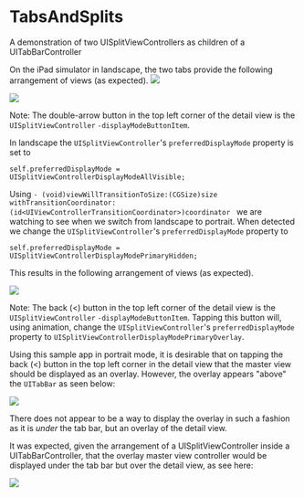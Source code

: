 TabsAndSplits
=============

A demonstration of two UISplitViewControllers as children of a UITabBarController

On the iPad simulator in landscape, the two tabs provide the following arrangement of views (as expected). ![](http://cl.ly/image/3A421C3y3g3U/Image%202014-08-19%20at%2010.05.53%20AM.png)

![](http://cl.ly/image/35120L3r022d/Image%202014-08-19%20at%2010.06.09%20AM.png)

Note: The double-arrow button in the top left corner of the detail view is the `UISplitViewController` `-displayModeButtonItem`.

In landscape the `UISplitViewController`'s `preferredDisplayMode` property is set to 

```
self.preferredDisplayMode = UISplitViewControllerDisplayModeAllVisible;
```

Using `- (void)viewWillTransitionToSize:(CGSize)size withTransitionCoordinator:(id<UIViewControllerTransitionCoordinator>)coordinator ` we are watching to see when we switch from landscape to portrait. When detected we change the `UISplitViewController`'s `preferredDisplayMode` property to

```
self.preferredDisplayMode = UISplitViewControllerDisplayModePrimaryHidden;
```

This results in the following arrangement of views (as expected).

![](http://cl.ly/image/191c2F3q2a3O/Image%202014-08-19%20at%2010.10.55%20AM.png)

Note: The back (<) button in the top left corner of the detail view is the `UISplitViewController` `-displayModeButtonItem`. Tapping this button will, using animation, change the `UISplitViewController`'s `preferredDisplayMode` property to `UISplitViewControllerDisplayModePrimaryOverlay`.

Using this sample app in portrait mode, it is desirable that on tapping the back (<) button in the top left corner in the detail view that the master view should be displayed as an overlay. However, the overlay appears "above" the `UITabBar` as seen below:

![](http://cl.ly/image/3Q3H2R262N0Z/Image%202014-08-19%20at%2010.14.47%20AM.png)

There does not appear to be a way to display the overlay in such a fashion as it is *under* the tab bar, but an overlay of the detail view.

It was expected, given the arrangement of a UISplitViewController inside a UITabBarController, that the overlay master view controller would be displayed under the tab bar but over the detail view, as see here:

![](http://cl.ly/image/0p0n401d043Q/Image%202014-08-19%20at%2010.22.40%20AM.png)


